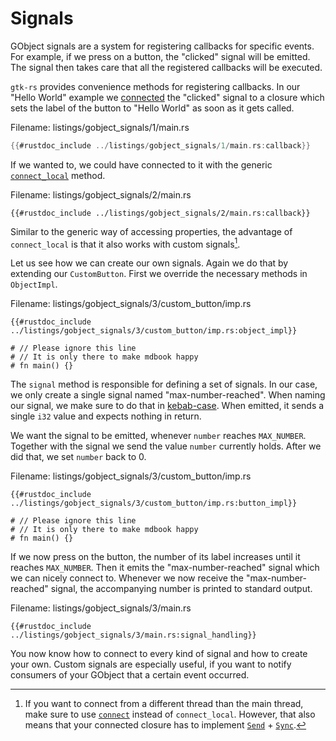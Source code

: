 # Signals

GObject signals are a system for registering callbacks for specific events.
For example, if we press on a button, the "clicked" signal will be emitted.
The signal then takes care that all the registered callbacks will be executed.

`gtk-rs` provides convenience methods for registering callbacks.
In our "Hello World" example we [connected](../docs/gtk4/trait.ButtonExt.html#tymethod.connect_clicked) the "clicked" signal to a closure which sets the label of the button to "Hello World" as soon as it gets called.

<span class="filename">Filename: listings/gobject_signals/1/main.rs</span>

```rust ,no_run
{{#rustdoc_include ../listings/gobject_signals/1/main.rs:callback}}
```

If we wanted to, we could have 
connected to it with the generic [`connect_local`](http://gtk-rs.org/gtk-rs-core/stable/latest/docs/glib/object/trait.ObjectExt.html#tymethod.connect_local) method.

<span class="filename">Filename: listings/gobject_signals/2/main.rs</span>

```rust,no_run
{{#rustdoc_include ../listings/gobject_signals/2/main.rs:callback}}
```

Similar to the generic way of accessing properties, the advantage of `connect_local` is that it also works with custom signals[^1].

Let us see how we can create our own signals.
Again we do that by extending our `CustomButton`.
First we override the necessary methods in `ObjectImpl`.

<span class="filename">Filename: listings/gobject_signals/3/custom_button/imp.rs</span>

```rust,no_run
{{#rustdoc_include ../listings/gobject_signals/3/custom_button/imp.rs:object_impl}}

# // Please ignore this line
# // It is only there to make mdbook happy
# fn main() {}
```

The `signal` method is responsible for defining a set of signals.
In our case, we only create a single signal named "max-number-reached".
When naming our signal, we make sure to do that in [kebab-case](https://wiki.c2.com/?KebabCase).
When emitted, it sends a single `i32` value and expects nothing in return.

We want the signal to be emitted, whenever `number` reaches `MAX_NUMBER`.
Together with the signal we send the value `number` currently holds.
After we did that, we set `number` back to 0.

<span class="filename">Filename: listings/gobject_signals/3/custom_button/imp.rs</span>

```rust,no_run
{{#rustdoc_include ../listings/gobject_signals/3/custom_button/imp.rs:button_impl}}

# // Please ignore this line
# // It is only there to make mdbook happy
# fn main() {}
```

If we now press on the button, the number of its label increases until it reaches `MAX_NUMBER`.
Then it emits the "max-number-reached" signal which we can nicely connect to.
Whenever we now receive the "max-number-reached" signal, the accompanying number is printed to standard output.

<span class="filename">Filename: listings/gobject_signals/3/main.rs</span>

```rust,no_run
{{#rustdoc_include ../listings/gobject_signals/3/main.rs:signal_handling}}
```

You now know how to connect to every kind of signal and how to create your own.
Custom signals are especially useful, if you want to notify consumers of your GObject that a certain event occurred.


[^1]: If you want to connect from a different thread than the main thread, make sure to use [`connect`](http://gtk-rs.org/gtk-rs-core/stable/latest/docs/glib/object/trait.ObjectExt.html#tymethod.connect) instead of `connect_local`. However, that also means that your connected closure has to implement [`Send`](https://doc.rust-lang.org/stable/core/marker/trait.Send.html) + [`Sync`](https://doc.rust-lang.org/stable/core/marker/trait.Sync.html).
